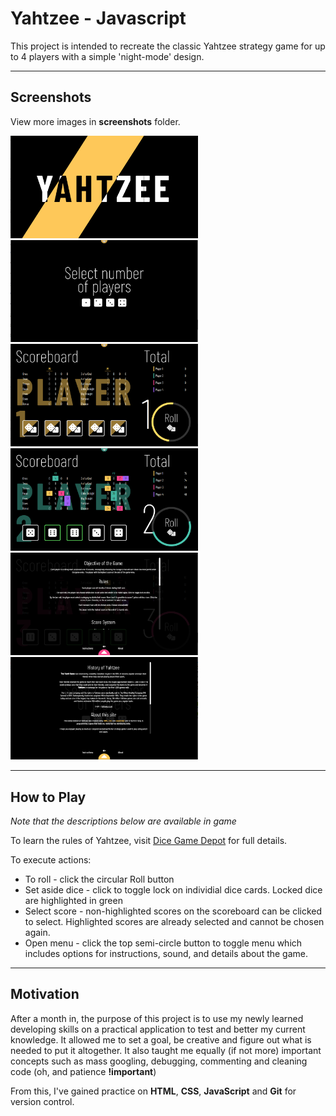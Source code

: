 # Yahtzee - Javascript

This project is intended to recreate the classic Yahtzee strategy game for up to 4 players with a simple 'night-mode' design.

---

## Screenshots

View more images in **screenshots** folder.

<img src="screenshots/desktop/1-title-sequence.png" alt="title-sequence" width="300"/>
<img src="screenshots/desktop/2-select-players.png" alt="select-players" width="300"/>
<img src="screenshots/desktop/3-main-screen-p1.png" alt="main-screen-1" width="300"/>
<img src="screenshots/desktop/4-main-screen-p2.png" alt="main-screen-2" width="300"/>
<img src="screenshots/desktop/7-instructions.png" alt="instructions" width="300"/>
<img src="screenshots/desktop/8-about.png" alt="about" width="300"/>

---

## How to Play

_Note that the descriptions below are available in game_

To learn the rules of Yahtzee, visit [Dice Game Depot](https://www.dicegamedepot.com/yahtzee-rules/) for full details.

To execute actions:

-  To roll - click the circular Roll button
-  Set aside dice - click to toggle lock on individial dice cards. Locked dice are highlighted in green
-  Select score - non-highlighted scores on the scoreboard can be clicked to select. Highlighted scores are already selected and cannot be chosen again.
-  Open menu - click the top semi-circle button to toggle menu which includes options for instructions, sound, and details about the game.

---

## Motivation

After a month in, the purpose of this project is to use my newly learned
developing skills on a practical application to test and better my current knowledge. It allowed me to set a goal, be creative and figure out what is needed to put it altogether. It also taught me equally (if not more) important concepts such as mass googling, debugging, commenting and cleaning code (oh, and patience **!important**)

From this, I've gained practice on **HTML**, **CSS**, **JavaScript** and **Git** for version control.
